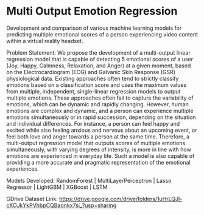 # Multi Output Emotion Regression
Development and comparison of various machine learning models for predicting multiple emotional scores of a person experiencing video content within a virtual reality headset.

Problem Statement:
We propose the development of a multi-output linear regression model that is capable of detecting 5 emotional scores of a user (Joy, Happy, Calmness, Relaxation, and Anger) at a given moment, based on the Electrocardiogram (ECG) and Galvanic Skin Response (GSR) physiological data. Existing approaches often tend to strictly classify emotions based on a classification score and uses the maximum values from multiple, independent, single-linear regression models to output multiple emotions. These approaches often fail to capture the variability of emotions, which can be dynamic and rapidly changing. However, human emotions are complex and dynamic, and a person can experience multiple emotions simultaneously or in rapid succession, depending on the situation and individual differences. For instance, a person can feel happy and excited while also feeling anxious and nervous about an upcoming event, or feel both love and anger towards a person at the same time. Therefore, a multi-output regression model that outputs scores of  multiple emotions simultaneously, with varying degrees of intensity, is more in line with how emotions are experienced in everyday life. Such a model is also capable of providing a more accurate and pragmatic representation of the emotional experiences.

Models Developed: RandomForest | MultiLayerPerceptron | Lasso Regressor | LightGBM | XGBoost | LSTM


GDrive Dataset Link: https://drive.google.com/drive/folders/1uHrLQJl-cXOJkYkPVhbpCQBaqnkx7si_?usp=sharing
